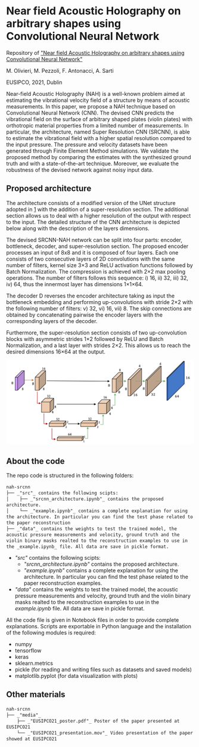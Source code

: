 # Near field Acoustic Holography on arbitrary shapes using Convolutional Neural Network
Repository of ["Near field Acoustic Holography on arbitrary shapes using Convolutional Neural Network"](https://arxiv.org/abs/2103.16935) 

M. Olivieri, M. Pezzoli, F. Antonacci, A. Sarti

EUSIPCO, 2021, Dublin

Near-field Acoustic Holography (NAH) is a well-known problem aimed at estimating the vibrational velocity field of a structure by means of acoustic measurements. In this paper, we propose a NAH technique based on Convolutional Neural Network (CNN). The devised CNN predicts the vibrational field on the surface of arbitrary shaped plates (violin plates) with orthotropic material properties from a limited number of measurements. In particular, the architecture, named Super Resolution CNN (SRCNN), is able to estimate the vibrational field with a higher spatial resolution compared to the input pressure. The pressure and velocity datasets have been generated through Finite Element Method simulations. We validate the proposed method by comparing the estimates with the synthesized ground truth and with a state-of-the-art technique. Moreover, we evaluate the robustness of the devised network against noisy input data.

## Proposed architecture
The architecture consists of a modified version of the UNet structure adopted in [1](https://github.com/polimi-ispl/nah-cnn) with the addition of a super-resolution section. The additional section allows us to deal with a higher resolution of the output with respect to the input. 
The detailed structure of the CNN architecture is depicted below along with the description of the layers dimensions.

The devised SRCNN-NAH network can be split into four parts: encoder, bottleneck, decoder, and super-resolution section.
The proposed encoder processes an input of 8x8 and it is composed of four layers. Each one consists of two consecutive layers of 2D convolutions with the same number of filters, kernel size 3×3 and ReLU activation functions followed by Batch Normalization. The compression is achieved with 2×2 max pooling operations. The number of filters follows this sequence: i) 16, ii) 32, iii) 32, iv) 64, thus the innermost layer has dimensions 1×1×64.

The decoder D reverses the encoder architecture taking as input the bottleneck embedding and performing up-convolutions with stride 2×2 with the following number of filters: v) 32, vi) 16, vii) 8. The skip connections are obtained by concatenating pairwise the encoder layers with the corresponding layers of the decoder.

Furthermore, the super-resolution section consists of two up-convolution blocks with asymmetric strides 1×2 followed by ReLU and Batch Normalization, and a last layer with strides 2×2. This allows us to reach the desired dimensions 16×64 at the output.

![alt text](https://github.com/polimi-ispl/nah-srcnn/blob/main/images/srcnn_architecture.png)

## About the code
The repo code is structured in the following folders:
```
nah-srcnn
├── _"src"_ contains the following scipts:
│    ├── _"srcnn_architecture.ipynb"_ contains the proposed architecture.
│    └── _"example.ipynb"_ contains a complete explanation for using the architecture. In particular you can find the test phase related to the paper reconstruction 
├── _"data"_ contains the weights to test the trained model, the acoustic pressure measurements and velocity, ground truth and the violin binary masks realted to the reconstruction examples to use in the _example.ipynb_ file. All data are save in pickle format. 
```

* _"src"_ contains the following scipts:
  * _"srcnn_architecture.ipynb"_ contains the proposed architecture.
  * _"example.ipynb"_ contains a complete explanation for using the architecture. In particular you can find the test phase related to the paper reconstruction examples.
* _"data"_ contains the weights to test the trained model, the acoustic pressure measurements and velocity, ground truth and the violin binary masks realted to the reconstruction examples to use in the _example.ipynb_ file. All data are save in pickle format.

All the code file is given in Notebook files in order to provide complete explanations.
Scripts are exportable in Python language and the installation of the following modules is required:
* numpy
* tensorflow
* keras
* sklearn.metrics
* pickle (for reading and writing files such as datasets and saved models)
* matplotlib.pyplot (for data visualization with plots)

## Other materials
```
nah-srcnn
├── _"media"_
    ├── _"EUSIPCO21_poster.pdf"_ Poster of the paper presented at EUSIPCO21
    └── _"EUSIPCO21_presentation.mov"_ Video presentation of the paper showed at EUSIPCO21
```
